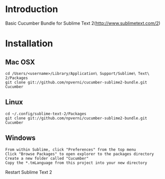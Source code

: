 # Introduction
Basic Cucumber Bundle for Sublime Text 2(http://www.sublimetext.com/2)

# Installation
## Mac OSX
    cd /Users/<username>/Library/Application\ Support/Sublime\ Text\ 2/Packages
    git clone git://github.com/npverni/cucumber-sublime2-bundle.git Cucumber
## Linux
    cd ~/.config/sublime-text-2/Packages
    git clone git://github.com/npverni/cucumber-sublime2-bundle.git Cucumber
## Windows
    From within Sublime, click "Preferences" from the top menu
    Click "Browse Packages" to open explorer to the packages directory
    Create a new folder called "Cucumber"
    Copy the *.tmLanguage from this project into your new directory

Restart Sublime Text 2
